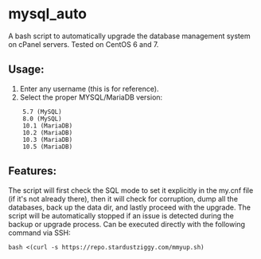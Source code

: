 # mysql_auto

A bash script to automatically upgrade the database management system on cPanel servers. Tested on CentOS 6 and 7.


## Usage:

1. Enter any username (this is for reference).
2. Select the proper MYSQL/MariaDB version:
```
    5.7 (MySQL)
    8.0 (MySQL)
    10.1 (MariaDB)
    10.2 (MariaDB)
    10.3 (MariaDB)
    10.5 (MariaDB)
```

## Features:

The script will first check the SQL mode to set it explicitly in the my.cnf file (if it's not already there), then it will check for corruption, dump all the databases, back up the data dir, and lastly proceed with the upgrade. The script will be automatically stopped if an issue is detected during the backup or upgrade process. Can be executed directly with the following command via SSH:

```bash <(curl -s https://repo.stardustziggy.com/mmyup.sh)```
